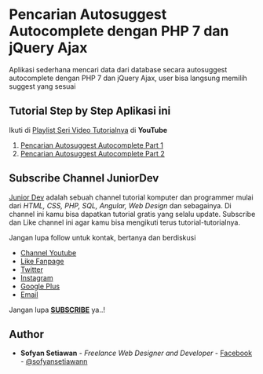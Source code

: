 # Pencarian Autosuggest Autocomplete dengan PHP 7 dan jQuery Ajax

Aplikasi sederhana mencari data dari database secara autosuggest autocomplete dengan PHP 7 dan jQuery Ajax, user bisa langsung memilih suggest yang sesuai

## Tutorial Step by Step Aplikasi ini
Ikuti di [Playlist Seri Video Tutorialnya](https://www.youtube.com/playlist?list=PLFLsT6z_5FzlkOsDmdM9fBb7oxnsH-tg5) di **YouTube**

1. [Pencarian Autosuggest Autocomplete Part 1](https://www.youtube.com/watch?v=AroJSKW8lzQ&list=PLFLsT6z_5FzlkOsDmdM9fBb7oxnsH-tg5&index=1)
2. [Pencarian Autosuggest Autocomplete Part 2](https://www.youtube.com/watch?v=OpkzacRxP2Q&list=PLFLsT6z_5FzlkOsDmdM9fBb7oxnsH-tg5&index=2)

## Subscribe Channel JuniorDev

[Junior Dev](https://www.youtube.com/c/juniordevindonesia) adalah sebuah channel tutorial komputer dan programmer mulai dari *HTML, CSS, PHP, SQL, Angular, Web Design* dan sebagainya. Di channel ini kamu bisa dapatkan tutorial gratis yang selalu update. Subscribe dan Like channel ini agar kamu bisa mengikuti terus tutorial-tutorialnya.

Jangan lupa follow untuk kontak, bertanya dan berdiskusi
* [Channel Youtube](https://www.youtube.com/c/juniordevindonesia)
* [Like Fanpage](https://www.facebook.com/juniordevindonesiaofficial/)
* [Twitter](http://twitter.com/hello_juniordev)
* [Instagram](https://www.instagram.com/juniordevindonesia/)
* [Google Plus](https://plus.google.com/+JuniorDevIndonesia/posts)
* [Email](mailto:hellojuniordev@gmail.com)

Jangan lupa [**SUBSCRIBE**](https://www.youtube.com/c/juniordevindonesia?sub_confirmation=1) ya..!

## Author
* **Sofyan Setiawan** - *Freelance Web Designer and Developer* - [Facebook](https://www.facebook.com/sofyansetiawanprofile) - [@sofyansetiawann](https://twitter.com/sofyansetiawann)
